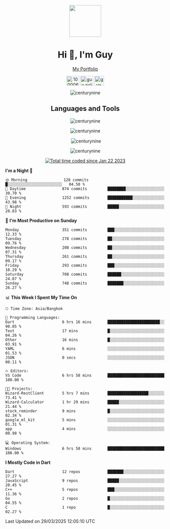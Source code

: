 
<p align="center"><a href="https://portfolio-nextjs-puce-omega.vercel.app/" traget="_blank"> <img src="https://user-images.githubusercontent.com/109062980/213915698-3e79c409-24f8-4471-a5f8-e7a842ad3a0a.gif" width="100" /> </a></p>
 
<h1 align="center">Hi 👋, I'm Guy</h1>
<p align="center"><a href="https://portfolio-nextjs-puce-omega.vercel.app/" traget="_blank"> My Portfolio </a></p>

<p align="center">
<a href="https://fb.com/100006608053988" target="blank"><img align="center" src="https://raw.githubusercontent.com/rahuldkjain/github-profile-readme-generator/master/src/images/icons/Social/facebook.svg" alt="100006608053988" height="30" width="40" /></a>
<a href="https://instagram.com/guy.xvii" target="blank"><img align="center" src="https://raw.githubusercontent.com/rahuldkjain/github-profile-readme-generator/master/src/images/icons/Social/instagram.svg" alt="guy.xvii" height="30" width="40" /></a>
<a href="mailto:lowlifeix@gmail.com" target="blank"><img align="center" src="https://user-images.githubusercontent.com/109062980/226533395-e26b601f-4b8f-456f-affd-55dc944b4149.png" alt="guy.xvii" height="30" width="30" /></a>
 
</p>

<p align="center"> <img src="https://komarev.com/ghpvc/?username=centurynine&label=Profile%20views&color=0e75b6&style=for-the-badge" alt="centurynine" /> </p>

<h2 align="center">Languages and Tools</h3>

<!-- https://skillicons.dev/ -->
<p align="center">
<img src="https://skillicons.dev/icons?i=react,nodejs,tailwind,mongodb,html,css,js,bootstrap,jquery,cloudflare,php,java,cpp,py,dart,flutter,firebase,androidstudio,git,github,linux,mysql,postman,nginx,express" alt="centurynine" /> 
</p>
 
<p align="center"><img align="center" src="https://github-readme-stats-sigma-five.vercel.app/api/top-langs?username=centurynine&show_icons=true&locale=en&layout=compact&theme=" alt="centurynine" /></p>

<p align="center">&nbsp;<img align="center" src="https://github-readme-stats-sigma-five.vercel.app/api?username=centurynine&show_icons=true&locale=en&theme=" alt="centurynine" /></p>

<p align="center"><img align="center" src="https://github-readme-streak-stats.herokuapp.com/?user=centurynine&theme=" alt="centurynine" /></p>
<p align="center">
<a href="https://wakatime.com/@9ded98d1-6308-4a11-a75a-63f31fdc4e7a"><img src="https://wakatime.com/badge/user/9ded98d1-6308-4a11-a75a-63f31fdc4e7a.svg" alt="Total time coded since Jan 22 2023" /></a>
  
<!--START_SECTION:waka-->
**I'm a Night 🦉** 

```text
🌞 Morning                128 commits         █░░░░░░░░░░░░░░░░░░░░░░░░   04.50 % 
🌆 Daytime                874 commits         ████████░░░░░░░░░░░░░░░░░   30.70 % 
🌃 Evening                1252 commits        ███████████░░░░░░░░░░░░░░   43.98 % 
🌙 Night                  593 commits         █████░░░░░░░░░░░░░░░░░░░░   20.83 % 
```
📅 **I'm Most Productive on Sunday** 

```text
Monday                   351 commits         ███░░░░░░░░░░░░░░░░░░░░░░   12.33 % 
Tuesday                  278 commits         ██░░░░░░░░░░░░░░░░░░░░░░░   09.76 % 
Wednesday                208 commits         ██░░░░░░░░░░░░░░░░░░░░░░░   07.31 % 
Thursday                 261 commits         ██░░░░░░░░░░░░░░░░░░░░░░░   09.17 % 
Friday                   293 commits         ███░░░░░░░░░░░░░░░░░░░░░░   10.29 % 
Saturday                 708 commits         ██████░░░░░░░░░░░░░░░░░░░   24.87 % 
Sunday                   748 commits         ███████░░░░░░░░░░░░░░░░░░   26.27 % 
```


📊 **This Week I Spent My Time On** 

```text
🕑︎ Time Zone: Asia/Bangkok

💬 Programming Languages: 
Dart                     6 hrs 16 mins       ███████████████████████░░   90.05 % 
Text                     17 mins             █░░░░░░░░░░░░░░░░░░░░░░░░   04.26 % 
Other                    16 mins             █░░░░░░░░░░░░░░░░░░░░░░░░   03.91 % 
YAML                     6 mins              ░░░░░░░░░░░░░░░░░░░░░░░░░   01.53 % 
JSON                     0 secs              ░░░░░░░░░░░░░░░░░░░░░░░░░   00.11 % 

🔥 Editors: 
VS Code                  6 hrs 58 mins       █████████████████████████   100.00 % 

🐱‍💻 Projects: 
Wizard-RestClient        5 hrs 7 mins        ██████████████████░░░░░░░   73.41 % 
Wizard-Calculator        1 hr 29 mins        █████░░░░░░░░░░░░░░░░░░░░   21.44 % 
stock_reminder           9 mins              █░░░░░░░░░░░░░░░░░░░░░░░░   02.34 % 
google_ml_kit            5 mins              ░░░░░░░░░░░░░░░░░░░░░░░░░   01.31 % 
app                      4 mins              ░░░░░░░░░░░░░░░░░░░░░░░░░   00.98 % 

💻 Operating System: 
Windows                  6 hrs 58 mins       █████████████████████████   100.00 % 
```

**I Mostly Code in Dart** 

```text
Dart                     12 repos            ███████░░░░░░░░░░░░░░░░░░   27.27 % 
JavaScript               9 repos             █████░░░░░░░░░░░░░░░░░░░░   20.45 % 
C++                      5 repos             ███░░░░░░░░░░░░░░░░░░░░░░   11.36 % 
Go                       2 repos             █░░░░░░░░░░░░░░░░░░░░░░░░   04.55 % 
C                        1 repo              █░░░░░░░░░░░░░░░░░░░░░░░░   02.27 % 
```




 Last Updated on 29/03/2025 12:05:10 UTC
<!--END_SECTION:waka-->
  
</p>

